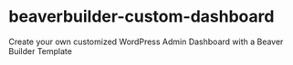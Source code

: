# beaverbuilder-custom-dashboard
Create your own customized WordPress Admin Dashboard with a Beaver Builder Template
